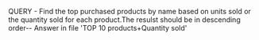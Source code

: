 QUERY - Find the top purchased products by name based on units sold or the quantity sold for each product.The resulst should be in descending order-- Answer in file 'TOP 10 products+Quantity sold'
